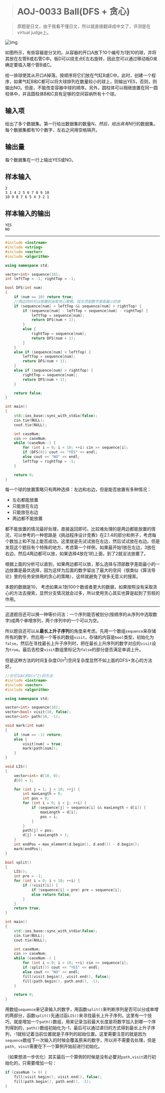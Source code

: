 > # AOJ-0033 Ball(DFS + 贪心)

> 原题是日文，由于我看不懂日文，所以就直接翻译成中文了，评测是在virtual judge上。

![img](http://judge.u-aizu.ac.jp/onlinejudge/IMAGE1/ball.gif)

如图所示，有些容器是分叉的。从容器的开口A放下10个编号为1到10的球，并将其放在左管B或右管C中。板D可以绕支点E左右旋转，因此您可以通过移动板D来确定要插入哪个管B或C。

给一排球使其从开口A掉落。按顺序将它们放在气缸B或C中。此时，创建一个程序，如果气缸B和C都可以将大球排列在数量较小的球上，则输出YES，否则，则输出NO。但是，不能改变容器中球的顺序。另外，圆柱体可以相继放置在同一圆柱体中，并且圆柱体B和C具有足够的空间容纳所有十个球。

## 输入项

给出了多个数据集。第一行给出数据集的数量*N。*然后，给出具有*N*行的数据集。每个数据集都有10个数字，左右之间用空格隔开。

## 输出量

每个数据集在一行上输出YES或NO。

## 样本输入

```
2 
3 1 4 2 5 6 7 8 9 10 
10 9 8 7 6 5 4 3 2 1
```

## 样本输入的输出

```
YES 
NO
```

----

```c++
#include <iostream>
#include <string>
#include <vector>
#include <algorithm>

using namespace std;

vector<int> sequence(10);
int leftTop = -1, rightTop = -1;

bool DFS(int num)
{
    if (num == 10) return true;
    //两边同时可以放置则采取贪心策略，找与顶部数字差距最小的放
    if (sequence[num] > leftTop && sequence[num] > rightTop) {
        if (sequence[num] - leftTop < sequence[num] - rightTop) {
            leftTop = sequence[num];
            return DFS(num + 1);
        }
        else {
            rightTop = sequence[num];
            return DFS(num + 1);
        }
    }
    else if (sequence[num] > leftTop) {
        leftTop = sequence[num];
        return DFS(num + 1);
    }
    else if (sequence[num] > rightTop) {
        rightTop = sequence[num];
        return DFS(num + 1);
    }

    return false;
}

int main()
{
    std::ios_base::sync_with_stdio(false);
    cin.tie(NULL);
    cout.tie(NULL);

    int caseNum;
    cin >> caseNum;
    while (caseNum--) {
        for (int i = 0; i < 10; ++i) cin >> sequence[i];
        if (DFS(0)) cout << "YES" << endl;
        else cout << "NO" << endl;
        leftTop = rightTop = -1;
    }

    return 0;
}
```

每一个球的放置策略只有两种选择：左边和右边，但是能否放置有多种情况：

* 左右都能放置
* 只能放在左边
* 只能放在右边
* 两边都不能放置

都不能放置的情况最好处理，直接返回即可。比较难处理的是两边都能放置的情况，可以参考的一种思路是《挑战程序设计竞赛》在2.1.4的部分和例子，考虑每个数加上和不加上能否成功。这里就是先试试放在左边，然后试试放在右边。但是发现这个题目有个特殊的地方，考虑第一个样例，如果最开始1放在左边，3放在右边，然后4两边都可以放，如果选择4放在1的上面，到了2就没法放置了。

根据上面的分析可以直到，如果两边都可以放，那么选择与顶部数字差距最小的一边放置是最优选择，因为这样为后面的数字留出了最大的空间（很类似《算法导论》里的任务安排用的贪心的策略），这样就避免了很多无意义的搜索。

本题的数据是10， 考虑如果从1到100个数或者更大的数据，如果按照没有采取贪心的方法去搜索，显然分支情况就会过多，所以使用贪心其实也算是起到了剪枝的作用。

----

这道题目还可以换一种等价问法：一个序列能否被划分(按顺序的从序列中选取数字)成两个单增序列，两个序列中的一个可以为空。

所以题目还可以从**最长上升子序列**的角度来考虑。先用一个数组`sequence`来存储所有的数字，然后用一个等长的数组`visit`，存储的内容是`bool`类型，初始化为`false`，然后在寻找最长上升子序列时，把在最长上升序列的数字对应的`visit`设为`true`。最后去检查`visit`数组里标记为`false`的部分是否满足单调上升。

但是这种方法的时间复杂度$O(n^2)$空间复杂度显然不如上面的DFS+贪心的方法好。

```c++
//也可以AC的O(n^2)的方法
#include <iostream>
#include <vector>
#include <algorithm>

using namespace std;

vector<int> sequence(10);
vector<bool> visit(10, false);
vector<int> path(10, -1);

void mark(int num)
{
    if (num == -1) return;
    else {
        visit[num] = true;
        mark(path[num]);
    } 
}

void LIS()
{
    vector<int> d(10, 0);
    d[0] = 1;

    for (int j = 1; j < 10; ++j) {
        int maxLength = 0;
        int pos = 0;
        for (int i = 0; i < j; ++i) {
            if (sequence[j] > sequence[i] && maxLength < d[i]) {
                maxLength = d[i];
                pos = i;
            }
        }
        path[j] = pos;
        d[j] = maxLength + 1;
    }
    int endPos = max_element(d.begin(), d.end()) - d.begin();
    mark(endPos);
}

bool split()
{
    LIS();
    int pre = -1;
    for (int i = 0; i < 10; ++i) {
        if (!visit[i]) {
            if (sequence[i] > pre) pre = sequence[i];
            else return false;
        }
    }
    return true;
}

int main()
{
    std::ios_base::sync_with_stdio(false);
    cin.tie(NULL);
    cout.tie(NULL);

    int caseNum;
    cin >> caseNum;
    while (caseNum--) {
        for (int i = 0; i < 10; ++i) cin >> sequence[i];
        if (split()) cout << "YES" << endl;
        else cout << "NO" << endl;
        fill(visit.begin(), visit.end(), false);
        fill(path.begin(), path.end(), -1);
    }

    return 0;
}
```

用数组`sequence`来记录输入的数字，用函数`split()`来判断序列是否可以分成单增的两部分，函数`split()`先通过函`LIS()`来寻找最长上升子序列，这里有一个技巧，就是增加一个`path()`数组，用来记录当前最大长度是将数字加入到哪一个序列得到的，`path()`数组初始化为-1，最后可以通过递归的方式得到最长上升子序列，-1就标记着当前位置就是子序列的起始位置。这里需要注意的就是因为`sequence`数组下一次输入的时候会覆盖原来的数字，所以并不需要去处理，但是`path, visit`需要在下一个算例开始前进行初始化。

（如果想进一步优化）其实最后一个算例的时候是没有必要对`path,visit`进行初始化的，只需要增加一句：

```c++
if (caseNum != 0) {
    fill(visit.begin(), visit.end(), false);
    fill(path.begin(), path.end(), -1);
}
```



